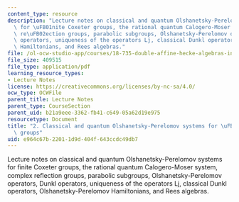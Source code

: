 ```yaml
---
content_type: resource
description: "Lecture notes on classical and quantum Olshanetsky-Perelomov systems\
  \ for \uFB01nite Coxeter groups, the rational quantum Calogero-Moser system, complex\
  \ re\uFB02ection groups, parabolic subgroups, Olshanetsky-Perelomov operators, Dunkl\
  \ operators, uniqueness of the operators Lj, classical Dunkl operators, Olshanetsky-Perelomov\
  \ Hamiltonians, and Rees algebras."
file: /ol-ocw-studio-app/courses/18-735-double-affine-hecke-algebras-in-representation-theory-combinatorics-geometry-and-mathematical-physics-fall-2009/e964c67b22011d9d404f643ccdc49db7_MIT18_735F09_ch02.pdf
file_size: 409515
file_type: application/pdf
learning_resource_types:
- Lecture Notes
license: https://creativecommons.org/licenses/by-nc-sa/4.0/
ocw_type: OCWFile
parent_title: Lecture Notes
parent_type: CourseSection
parent_uid: b21a9eee-3362-fb41-c649-05a62d19e975
resourcetype: Document
title: "2. Classical and quantum Olshanetsky-Perelomov systems for \uFB01nite Coxeter\
  \ groups"
uid: e964c67b-2201-1d9d-404f-643ccdc49db7
---
```

Lecture notes on classical and quantum Olshanetsky-Perelomov systems for ﬁnite Coxeter groups, the rational quantum Calogero-Moser system, complex reﬂection groups, parabolic subgroups, Olshanetsky-Perelomov operators, Dunkl operators, uniqueness of the operators Lj, classical Dunkl operators, Olshanetsky-Perelomov Hamiltonians, and Rees algebras.